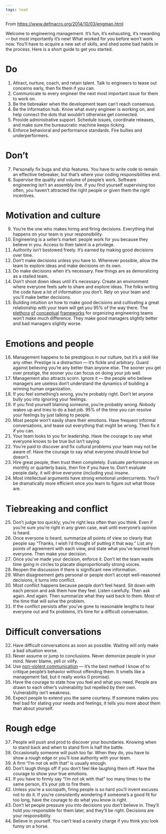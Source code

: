 ```yaml
---
tags: lead
---
```


From <https://www.defmacro.org/2014/10/03/engman.html>

Welcome to engineering management. It’s fun, it’s exhausting, it’s rewarding — but most importantly it’s new! What worked for you before won’t work now. You’ll have to acquire a new set of skills, and shed some bad habits in the process. Here is a short guide to get you started.

Do
==

01. Attract, nurture, coach, and retain talent. Talk to engineers to tease out concerns early, then fix them if you can.
02. Communicate to every engineer the next most important issue for them to work on.
03. Be the tiebreaker when the development team can’t reach consensus.
04. Be the information hub. Know what every engineer is working on, and help connect the dots that wouldn’t otherwise get connected.
05. Provide administrative support. Schedule issues, coordinate releases, and make sure the bureaucratic machine keeps ticking.
06. Enforce behavioral and performance standards. Fire bullies and underperformers.

Don’t
=====

07. Personally fix bugs and ship features. You have to write code to remain an effective tiebreaker, but that’s where your coding responsibilities end.
08. Supervise the quality and volume of people’s work. Software engineering isn’t an assembly line. If you find yourself supervising too often, you haven’t attracted the right people or given them the right incentives.

Motivation and culture
======================

09. You’re the one who makes hiring and firing decisions. Everything that happens on your team is your responsibility.
10. Engineering is a seller’s market: people work for you because they believe in you. Access to their talent is a privilege.
11. Authority isn’t bestowed freely. It’s earned by making good decisions over time.
12. Don’t make decisions unless you have to. Whenever possible, allow the team to explore ideas and make decisions on its own.
13. Do make decisions when it’s necessary. Few things are as demoralizing as a stalled team.
14. Don’t shoot down ideas until it’s necessary. Create an environment where everyone feels safe to share and explore ideas. The folks writing the code have a lot of information you don’t. Rely on your team and you’ll make better decisions.
15. Building intuition on how to make good decisions and cultivating a great relationship with your team will get you 95% of the way there. The [plethora](http://randsinrepose.com/archives/the-update-the-vent-and-the-disaster/) [of](https://en.wikipedia.org/wiki/Scrum_(software_development)) [conceptual](https://en.wikipedia.org/wiki/OKR) [frameworks](https://en.wikipedia.org/wiki/Kanban) for organizing engineering teams won’t make much difference. They make good managers slightly better and bad managers slightly worse.

Emotions and people
===================

16. Management happens to be prestigious in our culture, but it’s a skill like any other. Prestige is a distraction — it’s fickle and arbitrary. Guard against believing you’re any better than anyone else. The sooner you get over prestige, the sooner you can focus on doing your job well.
17. Management also attracts scorn. Ignore it — the people who believe managers are useless don’t understand the dynamics of building a winning human organization.
18. If you feel something’s wrong, you’re probably right. Don’t let anyone bully you into ignoring your feelings.
19. If you find yourself blaming someone, you’re probably wrong. Nobody wakes up and tries to do a bad job. 95% of the time you can resolve your feelings by just talking to people.
20. Most people won’t easily share their emotions. Have frequent informal conversations, and tease out everything that might be wrong. Then fix it if you can.
21. Your team looks to you for leadership. Have the courage to say what everyone knows to be true but isn’t saying.
22. You’re paid to discover and fix cultural problems your team may not be aware of. Have the courage to say what everyone should know but doesn’t.
23. Hire great people, then trust them completely. Evaluate performance on monthly or quarterly basis, then fire if you have to. Don’t evaluate people daily, it will drive everyone (including you) insane.
24. Most intellectual arguments have strong emotional undercurrents. You’ll be dramatically more efficient once you learn to figure out what those are.

Tiebreaking and conflict
========================

25. Don’t judge too quickly; you’re right less often than you think. Even if you’re sure you’re right in any given case, wait until everyone’s opinion is heard.
26. Once everyone is heard, summarize all points of view so clearly that people say “Thanks, I wish I’d thought of putting it that way.” List any points of agreement with each view, and state what you’ve learned from everyone. Then make your decision.
27. Once you’ve made your decision, enforce it. Don’t let the team waste time going in circles to placate disproportionally strong voices.
28. Reopen the discussion if there is significant new information.
29. When disagreement gets personal or people don’t accept well-reasoned decisions, it turns into conflict.
30. Most conflict happens because people don’t feel heard. Sit down with each person and ask them how they feel. Listen carefully. Then ask again. And again. Then summarize what they said back to them. Most of the time that will solve the problem.
31. If the conflict persists after you’ve gone to reasonable lengths to hear everyone out and fix problems, it’s time for a difficult conversation.

Difficult conversations
=======================

32. Have difficult conversations as soon as possible. Waiting will only make a bad situation worse.
33. Never assume or jump to conclusions. Never demonize people in your mind. Never blame, yell or vilify.
34. Use [non-violent communication](http://firstround.com/article/power-up-your-team-with-nonviolent-communication-principles) — it’s the best method I know of to critique people’s behavior without offending them. It smells like a management fad, but it really works (I promise).
35. Have the courage to state how you feel and what you need. People are drawn to each other’s vulnerability but repelled by their own. Vulnerability isn’t weakness.
36. Expect people to extend you the same courtesy. If someone makes you feel bad for stating your needs and feelings, it tells you more about them than about yourself.

Rough edge
==========

37. People will push and prod to discover your boundaries. Knowing when to stand back and when to stand firm is half the battle.
38. Occasionally someone will push too far. When they do, you have to show a rough edge or you’ll lose authority with your team.
39. A firm “I’m not ok with that” is usually enough.
40. Don’t laugh things off if you don’t feel like laughing them off. Have the courage to show your true emotions.
41. If you have to firmly say “I’m not ok with that” too many times to the same person, it’s your job to fire them.
42. Unless you’re a sociopath, firing people is so hard you’ll invent excuses not to do it. If you’re consistently wondering if someone’s a good fit for too long, have the courage to do what you know is right.
43. Don’t let people pressure you into decisions you don’t believe in. They’ll hold _you_ responsible for them later, and they’ll be right. Decisions are your responsibility.
44. Believe in yourself. You can’t lead a cavalry charge if you think you look funny on a horse.
